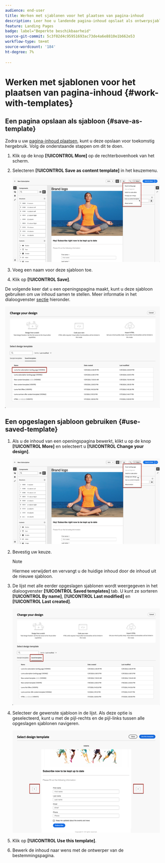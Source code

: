 ```yaml
---
audience: end-user
title: Werken met sjablonen voor het plaatsen van pagina-inhoud
description: Leer hoe u landende pagina-inhoud opslaat als ontwerpsjabloon en deze opnieuw gebruikt in Campagne Web
feature: Landing Pages
badge: label="Beperkte beschikbaarheid"
source-git-commit: 5c3f02d4c95951693ac73de4a6e8810e1b662e53
workflow-type: tm+mt
source-wordcount: '184'
ht-degree: 7%

---
```


# Werken met sjablonen voor het plaatsen van pagina-inhoud {#work-with-templates}

## Een pagina opslaan als sjabloon {#save-as-template}

Zodra u uw [pagina-inhoud plaatsen](lp-content.md), kunt u deze opslaan voor toekomstig hergebruik. Volg de onderstaande stappen om dit te doen.

1. Klik op de knop **[!UICONTROL More]** op de rechterbovenhoek van het scherm.

1. Selecteren **[!UICONTROL Save as content template]** in het keuzemenu.

   ![](assets/lp-save-as-template.png)

1. Voeg een naam voor deze sjabloon toe.

1. Klik op **[!UICONTROL Save]**.

De volgende keer dat u een openingspagina maakt, kunt u deze sjabloon gebruiken om uw inhoud samen te stellen. Meer informatie in het dialoogvenster [sectie](#use-saved-template) hieronder.

![](assets/lp-saved-template.png)

## Een opgeslagen sjabloon gebruiken {#use-saved-template}

<!--Not for GA?-->

1. Als u de inhoud van een openingspagina bewerkt, klikt u op de knop **[!UICONTROL More]** en selecteert u **[!UICONTROL Change your design]**.

   ![](assets/lp-change-your-design.png)

1. Bevestig uw keuze.

   >[!NOTE]
   >
   >Hiermee verwijdert en vervangt u de huidige inhoud door de inhoud uit de nieuwe sjabloon.

1. De lijst met alle eerder opgeslagen sjablonen wordt weergegeven in het dialoogvenster **[!UICONTROL Saved templates]** tab. U kunt ze sorteren **[!UICONTROL By name]**, **[!UICONTROL Last modified]** en **[!UICONTROL Last created]**.

   ![](assets/lp-saved-templates.png)

1. Selecteer de gewenste sjabloon in de lijst. Als deze optie is geselecteerd, kunt u met de pijl-rechts en de pijl-links tussen alle opgeslagen sjablonen navigeren.

   ![](assets/lp-select-saved-template.png)

1. Klik op **[!UICONTROL Use this template]**.

1. Bewerk de inhoud naar wens met de ontwerper van de bestemmingspagina.

<!--Primary page templates and subpage templates are managed separately, meaning that you cannot use a primary page template to create a subpage, and vice versa. TBC in Web user interface-->
